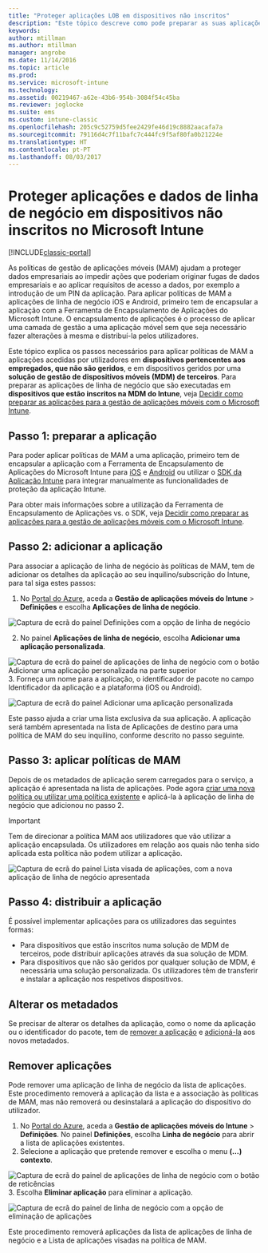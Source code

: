 ```yaml
---
title: "Proteger aplicações LOB em dispositivos não inscritos"
description: "Este tópico descreve como pode preparar as suas aplicações de linha de negócio personalizadas de modo a aplicar políticas de gestão de dispositivos móveis que ajudem a evitar a perda de dados."
keywords: 
author: mtillman
ms.author: mtillman
manager: angrobe
ms.date: 11/14/2016
ms.topic: article
ms.prod: 
ms.service: microsoft-intune
ms.technology: 
ms.assetid: 00219467-a62e-43b6-954b-3084f54c45ba
ms.reviewer: joglocke
ms.suite: ems
ms.custom: intune-classic
ms.openlocfilehash: 205c9c52759d5fee2429fe46d19c8882aacafa7a
ms.sourcegitcommit: 79116d4c7f11bafc7c444fc9f5af80fa0b21224e
ms.translationtype: HT
ms.contentlocale: pt-PT
ms.lasthandoff: 08/03/2017
---
```

# <a name="protect-line-of-business-apps-and-data-on-devices-that-are-not-enrolled-in-microsoft-intune"></a>Proteger aplicações e dados de linha de negócio em dispositivos não inscritos no Microsoft Intune

[!INCLUDE[classic-portal](../includes/classic-portal.md)]

As políticas de gestão de aplicações móveis (MAM) ajudam a proteger dados empresariais ao impedir ações que poderiam originar fugas de dados empresariais e ao aplicar requisitos de acesso a dados, por exemplo a introdução de um PIN da aplicação. Para aplicar políticas de MAM a aplicações de linha de negócio iOS e Android, primeiro tem de encapsular a aplicação com a Ferramenta de Encapsulamento de Aplicações do Microsoft Intune. O encapsulamento de aplicações é o processo de aplicar uma camada de gestão a uma aplicação móvel sem que seja necessário fazer alterações à mesma e distribuí-la pelos utilizadores.  

Este tópico explica os passos necessários para aplicar políticas de MAM a aplicações acedidas por utilizadores em **dispositivos pertencentes aos empregados, que não são geridos**, e em dispositivos geridos por uma **solução de gestão de dispositivos móveis (MDM) de terceiros**.  Para preparar as aplicações de linha de negócio que são executadas em **dispositivos que estão inscritos na MDM do Intune**, veja [Decidir como preparar as aplicações para a gestão de aplicações móveis com o Microsoft Intune](/intune/apps-prepare-mobile-application-management).


##  <a name="step-1-prepare-the-app"></a>Passo 1: preparar a aplicação

Para poder aplicar políticas de MAM a uma aplicação, primeiro tem de encapsular a aplicação com a Ferramenta de Encapsulamento de Aplicações do Microsoft Intune para [iOS](/intune/app-wrapper-prepare-ios) e [Android](/intune/app-wrapper-prepare-android) ou utilizar o [SDK da Aplicação Intune](/intune/app-sdk) para integrar manualmente as funcionalidades de proteção da aplicação Intune.

Para obter mais informações sobre a utilização da Ferramenta de Encapsulamento de Aplicações vs. o SDK, veja [Decidir como preparar as aplicações para a gestão de aplicações móveis com o Microsoft Intune](/intune/apps-prepare-mobile-application-management).

## <a name="step-2-add-the-app"></a>Passo 2: adicionar a aplicação

Para associar a aplicação de linha de negócio às políticas de MAM, tem de adicionar os detalhes da aplicação ao seu inquilino/subscrição do Intune, para tal siga estes passos:

1. No [Portal do Azure](https://portal.azure.com/), aceda a **Gestão de aplicações móveis do Intune** > **Definições** e escolha **Aplicações de linha de negócio**.

  ![Captura de ecrã do painel Definições com a opção de linha de negócio](../media/mam-azure-portal-lob-on-settings.png)

2. No painel **Aplicações de linha de negócio**, escolha **Adicionar uma aplicação personalizada**.

  ![Captura de ecrã do painel de aplicações de linha de negócio com o botão Adicionar uma aplicação personalizada na parte superior](../media/mam-azure-portal-add-lob-app-action.png)
3.  Forneça um nome para a aplicação, o identificador de pacote no campo Identificador da aplicação e a plataforma (iOS ou Android).

  ![Captura de ecrã do painel Adicionar uma aplicação personalizada](../media/mam-azure-portal-add-app-details.png)

  Este passo ajuda a criar uma lista exclusiva da sua aplicação. A aplicação será também apresentada na lista de Aplicações de destino para uma política de MAM do seu inquilino, conforme descrito no passo seguinte.

## <a name="step-3-apply-mam-policies"></a>Passo 3: aplicar políticas de MAM
Depois de os metadados de aplicação serem carregados para o serviço, a aplicação é apresentada na lista de aplicações. Pode agora [criar uma nova política ou utilizar uma política existente](create-and-deploy-mobile-app-management-policies-with-microsoft-intune.md) e aplicá-la à aplicação de linha de negócio que adicionou no passo 2.

>[!IMPORTANT]
>Tem de direcionar a política MAM aos utilizadores que vão utilizar a aplicação encapsulada.  Os utilizadores em relação aos quais não tenha sido aplicada esta política não podem utilizar a aplicação.


  ![Captura de ecrã do painel Lista visada de aplicações, com a nova aplicação de linha de negócio apresentada](../media/mam-azure-portal-lob-on-targeted-app-list.png)
## <a name="step-4-distribute-the-app"></a>Passo 4: distribuir a aplicação
É possível implementar aplicações para os utilizadores das seguintes formas:
* Para dispositivos que estão inscritos numa solução de MDM de terceiros, pode distribuir aplicações através da sua solução de MDM.
* Para dispositivos que não são geridos por qualquer solução de MDM, é necessária uma solução personalizada. Os utilizadores têm de transferir e instalar a aplicação nos respetivos dispositivos.

## <a name="change-the-metadata"></a>Alterar os metadados
Se precisar de alterar os detalhes da aplicação, como o nome da aplicação ou o identificador do pacote, tem de [remover a aplicação](#remove-apps) e [adicioná-la](#step-2-add-the-app) aos novos metadados.

##  <a name="remove-apps"></a>Remover aplicações
Pode remover uma aplicação de linha de negócio da lista de aplicações. Este procedimento removerá a aplicação da lista e a associação às políticas de MAM, mas não removerá ou desinstalará a aplicação do dispositivo do utilizador.  

1.  No [Portal do Azure](https://portal.azure.com/), aceda a **Gestão de aplicações móveis do Intune** > **Definições**. No painel **Definições**, escolha **Linha de negócio** para abrir a lista de aplicações existentes.  
2.  Selecione a aplicação que pretende remover e escolha o menu **(…) contexto**.

  ![Captura de ecrã do painel de aplicações de linha de negócio com o botão de reticências](../media/mam-azure-portal-lob-context-menu.png)
3.  Escolha **Eliminar aplicação** para eliminar a aplicação.

  ![Captura de ecrã do painel de linha de negócio com a opção de eliminação de aplicações](../media/mam-azure-portal-delete-app.png)

  Este procedimento removerá aplicações da lista de aplicações de linha de negócio e a Lista de aplicações visadas na política de MAM.

